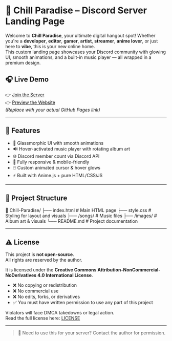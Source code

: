 # 🌴 Chill Paradise – Discord Server Landing Page

Welcome to **Chill Paradise**, your ultimate digital hangout spot! Whether you're a **developer**, **editor**, **gamer**, **artist**, **streamer**, **anime lover**, or just here to **vibe**, this is your new online home.  
This custom landing page showcases your Discord community with glowing UI, smooth animations, and a built-in music player — all wrapped in a premium design.

## 🎧 Live Demo

👉 [Join the Server](https://discord.gg/PJCSsBnaZc)  
👉 [Preview the Website](https://your-github-username.github.io/your-repo-name/)  
_(Replace with your actual GitHub Pages link)_

---

## 🚀 Features

- 🎨 Glassmorphic UI with smooth animations
- 🔊 Hover-activated music player with rotating album art
- 🌐 Discord member count via Discord API
- 🌙 Fully responsive & mobile-friendly
- 🖱️ Custom animated cursor & hover glows
- ⚡ Built with Anime.js + pure HTML/CSS/JS

---

## 📁 Project Structure

📂 Chill-Paradise/
├── index.html # Main HTML page
├── style.css # Styling for layout and visuals
├── /songs/ # Music files
├── /images/ # Album art & visuals
└── README.md # Project documentation

---

## ⚠️ License

This project is **not open-source**.  
All rights are reserved by the author.

It is licensed under the **Creative Commons Attribution-NonCommercial-NoDerivatives 4.0 International License**.

- ❌ No copying or redistribution  
- ❌ No commercial use  
- ❌ No edits, forks, or derivatives  
- ✅ You must have written permission to use any part of this project

Violators will face DMCA takedowns or legal action.  
Read the full license here: [LICENSE](./LICENSE)

---

> 📩 Need to use this for your server? Contact the author for permission.
